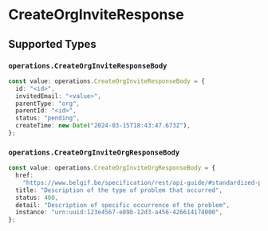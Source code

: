 # CreateOrgInviteResponse


## Supported Types

### `operations.CreateOrgInviteResponseBody`

```typescript
const value: operations.CreateOrgInviteResponseBody = {
  id: "<id>",
  invitedEmail: "<value>",
  parentType: "org",
  parentId: "<id>",
  status: "pending",
  createTime: new Date("2024-03-15T18:43:47.673Z"),
};
```

### `operations.CreateOrgInviteOrgResponseBody`

```typescript
const value: operations.CreateOrgInviteOrgResponseBody = {
  href:
    "https://www.belgif.be/specification/rest/api-guide/#standardized-problem-types",
  title: "Description of the type of problem that occurred",
  status: 400,
  detail: "Description of specific occurrence of the problem",
  instance: "urn:uuid:123e4567-e89b-12d3-a456-426614174000",
};
```


